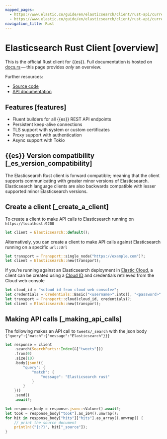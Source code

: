 ```yaml
---
mapped_pages:
  - https://www.elastic.co/guide/en/elasticsearch/client/rust-api/current/overview.html
  - https://www.elastic.co/guide/en/elasticsearch/client/rust-api/current/index.html
navigation_title: Rust
---
```


# Elasticsearch Rust Client [overview]

This is the official Rust client for {{es}}. Full documentation is hosted on [docs.rs](https://docs.rs/elasticsearch) — this page provides *only* an overview.

Further resources:

* [Source code](https://github.com/elastic/elasticsearch-rs)
* [API documentation](https://docs.rs/elasticsearch)


## Features [features]

* Fluent builders for all {{es}} REST API endpoints
* Persistent keep-alive connections
* TLS support with system or custom certificates
* Proxy support with authentication
* Async support with Tokio


## {{es}} Version compatibility [_es_version_compatibility]

The Elasticsearch Rust client is forward compatible; meaning that the client supports communicating with greater minor versions of Elasticsearch. Elasticsearch language clients are also backwards compatible with lesser supported minor Elasticsearch versions.


## Create a client [_create_a_client]

To create a client to make API calls to Elasticsearch running on `https://localhost:9200`

```rust
let client = Elasticsearch::default();
```

Alternatively, you can create a client to make API calls against Elasticsearch running on a specific `url::Url`

```rust
let transport = Transport::single_node("https://example.com")?;
let client = Elasticsearch::new(transport);
```

If you’re running against an Elasticsearch deployment in [Elastic Cloud](https://www.elastic.co/cloud/), a client can be created using a [Cloud ID](docs-content://deploy-manage/deploy/elastic-cloud/find-cloud-id.md) and credentials retrieved from the Cloud web console

```rust
let cloud_id = "<cloud id from cloud web console>";
let credentials = Credentials::Basic("<username>".into(), "<password>".into());
let transport = Transport::cloud(cloud_id, credentials)?;
let client = Elasticsearch::new(transport);
```


## Making API calls [_making_api_calls]

The following makes an API call to `tweets/_search` with the json body `{"query":{"match":{"message":"Elasticsearch"}}}`

```rust
let response = client
    .search(SearchParts::Index(&["tweets"]))
    .from(0)
    .size(10)
    .body(json!({
        "query": {
            "match": {
                "message": "Elasticsearch rust"
            }
        }
    }))
    .send()
    .await?;

let response_body = response.json::<Value>().await?;
let took = response_body["took"].as_i64().unwrap();
for hit in response_body["hits"]["hits"].as_array().unwrap() {
    // print the source document
    println!("{:?}", hit["_source"]);
}
```

